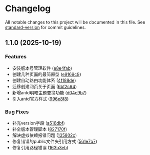 # Changelog

All notable changes to this project will be documented in this file. See [standard-version](https://github.com/conventional-changelog/standard-version) for commit guidelines.

## 1.1.0 (2025-10-19)


### Features

* 安装版本号管理软件 ([e8e4fab](https://github.com/uncle1bo/uncle1bo-sitev2/commit/e8e4fab368a621eec3f7c338925c87ff9c2f5163))
* 创建几种页面的最简原型 ([e9169c9](https://github.com/uncle1bo/uncle1bo-sitev2/commit/e9169c9586a7fcb6a49daf970d1080018f6022f2))
* 创建自动路由功能体系 ([4f188de](https://github.com/uncle1bo/uncle1bo-sitev2/commit/4f188dea24f5c82a3526753981560059dea48296))
* 迁移创建网页关于页面 ([6bf2c94](https://github.com/uncle1bo/uncle1bo-sitev2/commit/6bf2c94ddcdda7ff01387d949600b4f81f3e1333))
* 新增antd明暗主题变换功能 ([d04e9b7](https://github.com/uncle1bo/uncle1bo-sitev2/commit/d04e9b779e841b6dd6fd93594f99f2b50e7bb7bb))
* 引入antd官方样式 ([996e8f8](https://github.com/uncle1bo/uncle1bo-sitev2/commit/996e8f88b06c91d05440fab6194527070ab46f2f))


### Bug Fixes

* 补充version字段 ([a516dbf](https://github.com/uncle1bo/uncle1bo-sitev2/commit/a516dbf52e886307ac048cc20e9d94a42f31d619))
* 补全版本管理脚本 ([827170f](https://github.com/uncle1bo/uncle1bo-sitev2/commit/827170fdf439627379488f6d30f5be0305746258))
* 解决虚拟依赖报错问题 ([135802c](https://github.com/uncle1bo/uncle1bo-sitev2/commit/135802c1e6441085870ca8c9e20f3e6289a8f23f))
* 修复错误的public文件夹引用方式 ([561e7b7](https://github.com/uncle1bo/uncle1bo-sitev2/commit/561e7b74e580ceba215841efd880e76e64cfc138))
* 修复引用路径错误 ([163b3eb](https://github.com/uncle1bo/uncle1bo-sitev2/commit/163b3eb6fa698b8083fa93c5da276b4cc78624b8))
